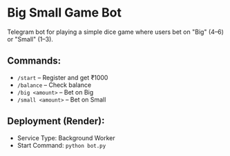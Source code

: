 # Big Small Game Bot

Telegram bot for playing a simple dice game where users bet on "Big" (4–6) or "Small" (1–3).

## Commands:
- `/start` – Register and get ₹1000
- `/balance` – Check balance
- `/big <amount>` – Bet on Big
- `/small <amount>` – Bet on Small

## Deployment (Render):
- Service Type: Background Worker
- Start Command: `python bot.py`
